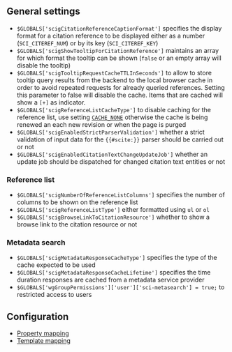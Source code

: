 ## General settings

- `$GLOBALS['scigCitationReferenceCaptionFormat']` specifies the display format for a citation
  reference to be displayed either as a number (`SCI_CITEREF_NUM`) or by its key (`SCI_CITEREF_KEY`)
- `$GLOBALS['scigShowTooltipForCitationReference']` maintains an array for which format the tooltip
   can be shown (`false` or an empty array will disable the tooltip)
- `$GLOBALS['scigTooltipRequestCacheTTLInSeconds']` to allow to store tooltip query results from
   the backend to the local browser cache in order to avoid repeated requests for already queried
   references. Setting this parameter to false will disable the cache. Items that are cached will show
   a `[+]` as indicator.
- `$GLOBALS['scigReferenceListCacheType']` to disable caching for the reference list, use setting
  [`CACHE_NONE`][mw-cachetype] otherwise the cache is being renewed an each new revision or when
  the page is purged
- `$GLOBALS['scigEnabledStrictParserValidation']` whether a strict validation of input data for
  the `{{#scite:}}` parser should be carried out or not
- `$GLOBALS['scigEnabledCitationTextChangeUpdateJob']` whether an update job should be dispatched
  for changed citation text entities or not

### Reference list

- `$GLOBALS['scigNumberOfReferenceListColumns']` specifies the number of columns to be shown
  on the reference list
- `$GLOBALS['scigReferenceListType']` either formatted using `ul` or `ol`
- `$GLOBALS['scigBrowseLinkToCitationResource']` whether to show a browse link to the citation
  resource or not

### Metadata search

- `$GLOBALS['scigMetadataResponseCacheType']` specifies the type of the cache expected to be used
- `$GLOBALS['scigMetadataResponseCacheLifetime']` specifies the time duration responses are cached from a
   metadata service provider
- `$GLOBALS['wgGroupPermissions']['user']['sci-metasearch'] = true;` to restricted access to users

## Configuration

- [Property mapping](https://github.com/SemanticMediaWiki/SemanticCite/blob/master/docs/02-property-mapping.md)
- [Template mapping](https://github.com/SemanticMediaWiki/SemanticCite/blob/master/docs/03-template-mapping.md)

[mw-cachetype]: http://www.mediawiki.org/wiki/Manual:$wgMainCacheType
